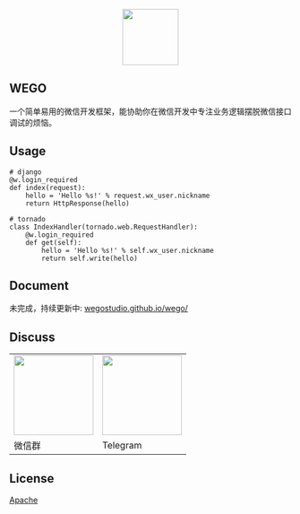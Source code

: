<p align="center"><a href="http://vuejs.org" target="_blank"><img width="100"src="http://ww2.sinaimg.cn/large/62e721e4gw1f83zeuykk5j20sg0sgtb6.jpg"></a></p>

## WEGO

一个简单易用的微信开发框架，能协助你在微信开发中专注业务逻辑摆脱微信接口调试的烦恼。

## Usage

```
# django
@w.login_required
def index(request):
    hello = 'Hello %s!' % request.wx_user.nickname
    return HttpResponse(hello)

# tornado
class IndexHandler(tornado.web.RequestHandler):
    @w.login_required
    def get(self):
        hello = 'Hello %s!' % self.wx_user.nickname
        return self.write(hello)
```

## Document

未完成，持续更新中: [wegostudio.github.io/wego/](https://wegostudio.github.io/wego/)

## Discuss

<table>
    <tr>
        <td><img src="http://ww2.sinaimg.cn/large/62e721e4gw1f84040ds0pj207s07st9m.jpg" style="width: 142px"></td>
        <td><img src="http://ww2.sinaimg.cn/large/62e721e4gw1f84078j40pj207s07st9m.jpg" style="width: 142px"></td>
    </tr>
    <tr>
        <td>微信群</td>
        <td>Telegram</td>
    </tr>
</table>

## License

[Apache](http://www.apache.org/licenses/)

